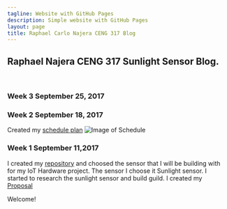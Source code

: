```yaml
---
tagline: Website with GitHub Pages
description: Simple website with GitHub Pages
layout: page
title: Raphael Carlo Najera CENG 317 Blog
---
```


Raphael Najera CENG 317 Sunlight Sensor Blog.
-------------

 


### Week 3 September 25, 2017



### Week 2 September 18, 2017

Created my [schedule plan]()
![Image of Schedule]()

### Week 1 September 11,2017

I created my [repository](https://github.com/RaphaelNajera/Sunlight_Sensor) and choosed the sensor that I will be building with for my IoT Hardware project.
The sensor I choose it Sunlight sensor. I started to research the sunlight sensor and build guild.
I created my [Proposal](https://github.com/RaphaelNajera/Sunlight_Sensor/blob/master/documentation/ProposalContentRaphaelNajeraRev02.pdf)

Welcome!
